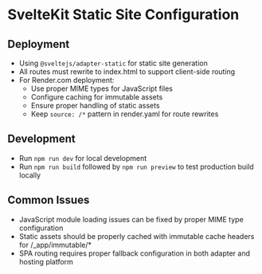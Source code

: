# SvelteKit Static Site Configuration

## Deployment
- Using `@sveltejs/adapter-static` for static site generation
- All routes must rewrite to index.html to support client-side routing
- For Render.com deployment:
  - Use proper MIME types for JavaScript files
  - Configure caching for immutable assets
  - Ensure proper handling of static assets
  - Keep `source: /*` pattern in render.yaml for route rewrites

## Development
- Run `npm run dev` for local development
- Run `npm run build` followed by `npm run preview` to test production build locally

## Common Issues
- JavaScript module loading issues can be fixed by proper MIME type configuration
- Static assets should be properly cached with immutable cache headers for /_app/immutable/*
- SPA routing requires proper fallback configuration in both adapter and hosting platform
